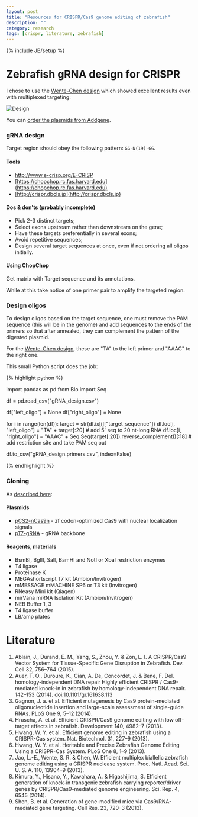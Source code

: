 ```yaml
---
layout: post
title: "Resources for CRISPR/Cas9 genome editing of zebrafish"
description: ""
category: research
tags: [crispr, literature, zebrafish]
---
```

{% include JB/setup %}

# Zebrafish gRNA design for CRISPR
I chose to use the [Wente-Chen design](http://dx.doi.org/10.1073%2Fpnas.1308335110) which showed excellent results even with multiplexed targeting:

![Design](https://www.addgene.org/static/data/easy-thumbnails/filer_public/cms/filer_public/5d/cc/5dccae2d-9f92-4547-a03d-9c32a785b401/chen-lab-plasmid-cloning-figure.png__700x505_q85_crop_subsampling-2_upscale.png)

You can [order the plasmids from Addgene](https://www.addgene.org/crispr/chen/).

### gRNA design 
Target region should obey the following pattern: `GG-N(19)-GG`.

#### Tools
- [http://www.e-crisp.org/E-CRISP ](http://www.e-crisp.org/E-CRISP)
- [https://chopchop.rc.fas.harvard.edu](https://chopchop.rc.fas.harvard.edu)
- [http://crispr.dbcls.jp](http://crispr.dbcls.jp)

#### Dos & don'ts (probably incomplete)
- Pick 2-3 distinct targets;
- Select exons upstream rather than downstream on the gene;
- Have these targets preferentially in several exons;
- Avoid repetitive sequences;
- Design several target sequences at once, even if not ordering all oligos initially.

#### Using ChopChop
Get matrix with Target sequence and its annotations.

While at this take notice of one primer pair to amplify the targeted region.

### Design oligos

To design oligos based on the target sequence, one must remove the PAM sequence (this will be in the genome) and add sequences to the ends of the primers so that after annealed, they can complement the pattern of the digested plasmid.

For the [Wente-Chen design](http://dx.doi.org/10.1073%2Fpnas.1308335110), these are "TA" to the left primer and "AAAC" to the right one.

This small Python script does the job:

{% highlight python %}

import pandas as pd
from Bio import Seq

df = pd.read_csv("gRNA_design.csv")

df["left_oligo"] = None
df["right_oligo"] = None

for i in range(len(df)):
    target = str(df.ix[i]["target_sequence"])
    df.loc[i, "left_oligo"] = "TA" + target[:20]  # add 5' seq to 20 nt-long RNA
    df.loc[i, "right_oligo"] = "AAAC" + Seq.Seq(target[:20]).reverse_complement()[:18] # add restriction site and take PAM seq out

df.to_csv("gRNA_design.primers.csv", index=False)

{% endhighlight %} 


### Cloning
As [described here](https://www.addgene.org/static/cms/filer_public/02/12/0212c99c-6937-4884-8fb0-a097b965f1c3/sgrna-plasmid-construction-protocol.pdf):

#### Plasmids
- [pCS2-nCas9n](https://www.addgene.org/47929/) - zf codon-optimized Cas9 with nuclear localization signals
- [pT7-gRNA](https://www.addgene.org/46759/) - gRNA backbone

#### Reagents, materials
- BsmBI, BglII, SalI, BamHI and NotI or XbaI restriction enzymes
- T4 ligase
- Proteinase K
- MEGAshortscript T7 kit (Ambion/Invitrogen)
- mMESSAGE mMACHINE SP6 or T3 kit (Invitrogen)
- RNeasy Mini kit (Qiagen)
- mirVana miRNA Isolation Kit (Ambion/Invitrogen)
- NEB Buffer 1, 3
- T4 ligase buffer
- LB/amp plates

# Literature
1. Ablain, J., Durand, E. M., Yang, S., Zhou, Y. & Zon, L. I. A CRISPR/Cas9 Vector System for Tissue-Specific Gene Disruption in Zebrafish. Dev. Cell 32, 756–764 (2015).
2. Auer, T. O., Duroure, K., Cian, A. De, Concordet, J. & Bene, F. Del. homology-independent DNA repair Highly efficient CRISPR / Cas9-mediated knock-in in zebrafish by homology-independent DNA repair. 142–153 (2014). doi:10.1101/gr.161638.113
3. Gagnon, J. a. et al. Efficient mutagenesis by Cas9 protein-mediated oligonucleotide insertion and large-scale assessment of single-guide RNAs. PLoS One 9, 5–12 (2014).
4. Hruscha, A. et al. Efficient CRISPR/Cas9 genome editing with low off-target effects in zebrafish. Development 140, 4982–7 (2013).
5. Hwang, W. Y. et al. Efficient genome editing in zebrafish using a CRISPR-Cas system. Nat. Biotechnol. 31, 227–9 (2013).
6. Hwang, W. Y. et al. Heritable and Precise Zebrafish Genome Editing Using a CRISPR-Cas System. PLoS One 8, 1–9 (2013).
7. Jao, L.-E., Wente, S. R. & Chen, W. Efficient multiplex biallelic zebrafish genome editing using a CRISPR nuclease system. Proc. Natl. Acad. Sci. U. S. A. 110, 13904–9 (2013).
8. Kimura, Y., Hisano, Y., Kawahara, A. & Higashijima, S. Efficient generation of knock-in transgenic zebrafish carrying reporter/driver genes by CRISPR/Cas9-mediated genome engineering. Sci. Rep. 4, 6545 (2014).
9. Shen, B. et al. Generation of gene-modified mice via Cas9/RNA-mediated gene targeting. Cell Res. 23, 720–3 (2013).
